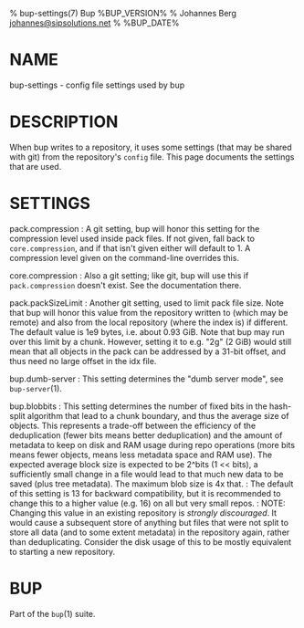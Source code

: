 % bup-settings(7) Bup %BUP_VERSION%
% Johannes Berg <johannes@sipsolutions.net>
% %BUP_DATE%

# NAME

bup-settings - config file settings used by bup

# DESCRIPTION

When bup writes to a repository, it uses some settings (that may be shared
with git) from the repository's `config` file. This page documents the
settings that are used.

# SETTINGS

pack.compression
: A git setting, bup will honor this setting for the compression level
  used inside pack files. If not given, fall back to `core.compression`,
  and if that isn't given either will default to 1.
  A compression level given on the command-line overrides this.

core.compression
: Also a git setting; like git, bup will use this if `pack.compression`
  doesn't exist. See the documentation there.

pack.packSizeLimit
: Another git setting, used to limit pack file size. Note that bup will
  honor this value from the repository written to (which may be remote)
  and also from the local repository (where the index is) if different.
  The default value is 1e9 bytes, i.e. about 0.93 GiB.
  Note that bup may run over this limit by a chunk. However, setting it
  to e.g. "2g" (2 GiB) would still mean that all objects in the pack can
  be addressed by a 31-bit offset, and thus need no large offset in the
  idx file.

bup.dumb-server
: This setting determines the "dumb server mode", see `bup-server`(1).

bup.blobbits
: This setting determines the number of fixed bits in the hash-split
  algorithm that lead to a chunk boundary, and thus the average size of
  objects. This represents a trade-off between the efficiency of the
  deduplication (fewer bits means better deduplication) and the amount
  of metadata to keep on disk and RAM usage during repo operations
  (more bits means fewer objects, means less metadata space and RAM use).
  The expected average block size is expected to be 2^bits (1 << bits),
  a sufficiently small change in a file would lead to that much new data
  to be saved (plus tree metadata). The maximum blob size is 4x that.
: The default of this setting is 13 for backward compatibility, but it
  is recommended to change this to a higher value (e.g. 16) on all but
  very small repos.
: NOTE: Changing this value in an existing repository is *strongly
  discouraged*. It would cause a subsequent store of anything but files
  that were not split to store all data (and to some extent metadata) in
  the repository again, rather than deduplicating. Consider the disk
  usage of this to be mostly equivalent to starting a new repository.

# BUP

Part of the `bup`(1) suite.

